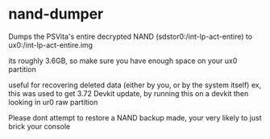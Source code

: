 # nand-dumper
Dumps the PSVita's entire decrypted NAND (sdstor0:/int-lp-act-entire)
to ux0:/int-lp-act-entire.img 

its roughly 3.6GB, so make sure you have enough space on your ux0 partition

useful for recovering deleted data (either by you, or by the system itself)
ex, this was used to get 3.72 Devkit update, by running this on a devkit then looking in ur0 raw partition

Please dont attempt to restore a NAND backup made, your very likely to just brick your console 
